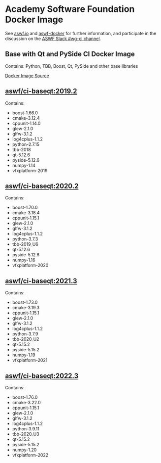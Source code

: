 <!--
Copyright (c) Contributors to the aswf-docker Project. All rights reserved.
SPDX-License-Identifier: Apache-2.0

Warning: this file is automatically generated from a template!
-->

# Academy Software Foundation Docker Image

See [aswf.io](https://aswf.io) and [aswf-docker](https://github.com/AcademySoftwareFoundation/aswf-docker)
for further information, and participate in the discussion on the
[ASWF Slack #wg-ci channel](https://academysoftwarefdn.slack.com/archives/C0169RX7MMK).

## Base with Qt and PySide CI Docker Image

Contains: Python, TBB, Boost, Qt, PySide and other base libraries

[Docker Image Source](https://github.com/AcademySoftwareFoundation/aswf-docker/blob/master/ci-baseqt/Dockerfile)

## [aswf/ci-baseqt:2019.2](https://hub.docker.com/r/aswf/ci-baseqt/tags?page=1&name=2019.2)

Contains:
* boost-1.66.0
* cmake-3.12.4
* cppunit-1.14.0
* glew-2.1.0
* glfw-3.1.2
* log4cplus-1.1.2
* python-2.7.15
* tbb-2018
* qt-5.12.6
* pyside-5.12.6
* numpy-1.14
* vfxplatform-2019

## [aswf/ci-baseqt:2020.2](https://hub.docker.com/r/aswf/ci-baseqt/tags?page=1&name=2020.2)

Contains:
* boost-1.70.0
* cmake-3.18.4
* cppunit-1.15.1
* glew-2.1.0
* glfw-3.1.2
* log4cplus-1.1.2
* python-3.7.3
* tbb-2019_U6
* qt-5.12.6
* pyside-5.12.6
* numpy-1.16
* vfxplatform-2020

## [aswf/ci-baseqt:2021.3](https://hub.docker.com/r/aswf/ci-baseqt/tags?page=1&name=2021.3)

Contains:
* boost-1.73.0
* cmake-3.19.3
* cppunit-1.15.1
* glew-2.1.0
* glfw-3.1.2
* log4cplus-1.1.2
* python-3.7.9
* tbb-2020_U2
* qt-5.15.2
* pyside-5.15.2
* numpy-1.19
* vfxplatform-2021

## [aswf/ci-baseqt:2022.3](https://hub.docker.com/r/aswf/ci-baseqt/tags?page=1&name=2022.3)

Contains:
* boost-1.76.0
* cmake-3.22.0
* cppunit-1.15.1
* glew-2.1.0
* glfw-3.1.2
* log4cplus-1.1.2
* python-3.9.11
* tbb-2020_U3
* qt-5.15.2
* pyside-5.15.2
* numpy-1.20
* vfxplatform-2022

